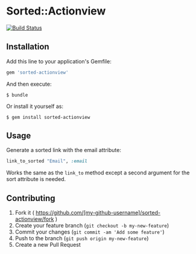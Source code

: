 # Sorted::Actionview

[![Build Status](https://travis-ci.org/mynameisrufus/sorted-actionview.svg?branch=master)](https://travis-ci.org/mynameisrufus/sorted-actionview)

## Installation

Add this line to your application's Gemfile:

```ruby
gem 'sorted-actionview'
```

And then execute:

    $ bundle

Or install it yourself as:

    $ gem install sorted-actionview

## Usage

Generate a sorted link with the email attribute:

```ruby
link_to_sorted "Email", :email
```

Works the same as the `link_to` method except a second argument for the
sort attribute is needed.

## Contributing

1. Fork it ( https://github.com/[my-github-username]/sorted-actionview/fork )
2. Create your feature branch (`git checkout -b my-new-feature`)
3. Commit your changes (`git commit -am 'Add some feature'`)
4. Push to the branch (`git push origin my-new-feature`)
5. Create a new Pull Request
